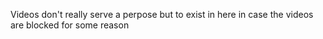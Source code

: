 Videos don't really serve a perpose but to exist in here in case the videos are blocked for some reason
